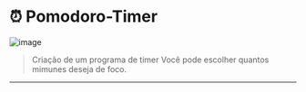 # ⏰ Pomodoro-Timer
![image](https://user-images.githubusercontent.com/99445232/194289607-3f64d764-6b57-482e-b08e-d3b919f882a3.png)
> Criação de um programa de timer
Você pode escolher quantos mimunes deseja de foco.
---
